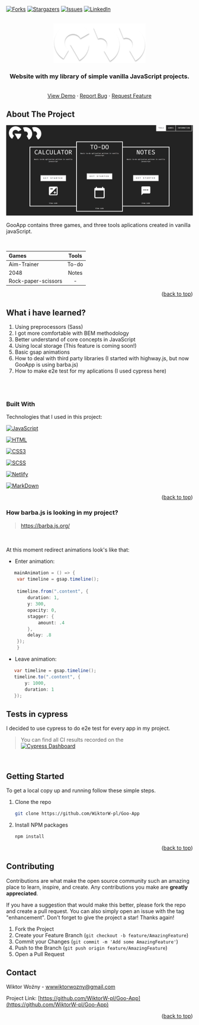 <a name="readme-top"></a>


[![Forks][forks-shield]][forks-url]
[![Stargazers][stars-shield]][stars-url]
[![Issues][issues-shield]][issues-url]
[![LinkedIn][linkedin-shield]][linkedin-url]




<br />
<div align="center">
  <a href="https://admiring-aryabhata-bb43d5.netlify.app/">
    <img src="img/main-logo-fully.png" alt="Logo" width="250">
  </a>

  <h3 align="center">Website with my library of simple vanilla JavaScript projects.</h3>

  <p align="center">
    <br />
    <a href="https://admiring-aryabhata-bb43d5.netlify.app/">View Demo</a>
    ·
    <a href="https://github.com/WiktorW-pl/Goo-App/issues">Report Bug</a>
    ·
    <a href="https://github.com/WiktorW-pl/Goo-App/issues">Request Feature</a>
  </p>
</div>

## About The Project

![Product Name Screen Shot][product-screenshot]

GooApp contains three games, and three tools aplications created in vanilla javaScript.

<br />

| Games                 | Tools       | 
| :---                  |    :----:   |     
| Aim-Trainer           | To-do       | 
| 2048        | Notes       | 
| Rock-paper-scissors   | -  | 

<p align="right">(<a href="#readme-top">back to top</a>)</p>

## What i have learned?
1. Using preprocessors (Sass)
2. I got more comfortable with BEM methodology
3. Better understand of core concepts in JavaScript
4. Using local storage (This feature is coming soon!)
5. Basic gsap animations
6. How to deal with third party libraries (I started with highway.js, but now GooApp is using barba.js)
7. How to make e2e test for my aplications (I used cypress here)

<br />
<br />

### Built With

Technologies that I used in this project:

 [![JavaScript][JavaScript]][JavaScript-url]

 [![HTML][html.com]][html-url]

 [![CSS3][css.com]][css-url]

 [![SCSS][sass.com]][sass-url]

 [![Netlify][netlify.com]][netlify-url]

 [![MarkDown][markdown.com]][markdown-url]

<p align="right">(<a href="#readme-top">back to top</a>)</p>

 ### How barba.js is looking in my project?
> https://barba.js.org/

 <br> <br> At this moment redirect animations look's like that: 
 - Enter animation:

```Java Script
   mainAnimation = () => {
    var timeline = gsap.timeline();
    
    timeline.from(".content", {
        duration: 1,
        y: 300,
        opacity: 0,
        stagger: {
            amount: .4
        },
        delay: .8
    });
    }
```
- Leave animation:
 ```Java Script
    var timeline = gsap.timeline();
    timeline.to(".content", {
        y: 1000, 
        duration: 1
    });
```

## Tests in cypress

I decided to use cypress to do e2e test for every app in my project. 
<br />
> You can find all CI results recorded on the 
<br/> [![Cypress Dashboard](https://img.shields.io/badge/cypress-dashboard-brightgreen.svg)](https://dashboard.cypress.io/projects/nhnmta/runs/1/overview)


<br />

## Getting Started


To get a local copy up and running follow these simple  steps.


1. Clone the repo
   ```sh
   git clone https://github.com/WiktorW-pl/Goo-App
   ```
2. Install NPM packages
   ```sh
   npm install
   ```


<p align="right">(<a href="#readme-top">back to top</a>)</p>

## Contributing

Contributions are what make the open source community such an amazing place to learn, inspire, and create. Any contributions you make are **greatly appreciated**.

If you have a suggestion that would make this better, please fork the repo and create a pull request. You can also simply open an issue with the tag "enhancement".
Don't forget to give the project a star! Thanks again!

1. Fork the Project
2. Create your Feature Branch (`git checkout -b feature/AmazingFeature`)
3. Commit your Changes (`git commit -m 'Add some AmazingFeature'`)
4. Push to the Branch (`git push origin feature/AmazingFeature`)
5. Open a Pull Request


## Contact

Wiktor Woźny - wwwiktorwozny@gmail.com

Project Link: [https://github.com/WiktorW-pl/Goo-App](https://github.com/WiktorW-pl/Goo-App)


<p align="right">(<a href="#readme-top">back to top</a>)</p>



[product-screenshot]: <images/app-img.PNG>
[forks-shield]: https://img.shields.io/github/forks/WiktorW-pl/Goo-App?style=for-the-badge
[forks-url]: https://github.com/WiktorW-pl/Goo-App/network/members
[stars-shield]: https://img.shields.io/github/stars/WiktorW-pl/Goo-App?style=for-the-badge
[stars-url]: https://github.com/WiktorW-pl/Goo-App/stargazers
[issues-shield]: https://img.shields.io/github/issues/WiktorW-pl/Goo-App?style=for-the-badge
[issues-url]: https://github.com/WiktorW-pl/Goo-App/issues
[linkedin-shield]: https://img.shields.io/badge/-LinkedIn-black.svg?style=for-the-badge&logo=linkedin&colorB=555
[linkedin-url]: https://www.linkedin.com/in/wiktor-wo%C5%BAny-562708237/
[product-screenshot]: images/screenshot.png
[Next.js]: https://img.shields.io/badge/next.js-000000?style=for-the-badge&logo=nextdotjs&logoColor=white
[Next-url]: https://nextjs.org/
[JavaScript]: https://img.shields.io/badge/JavaScript-F7DF1E?style=for-the-badge&logo=javascript&logoColor=black
[JavaScript-url]: https://www.javascript.com/
[html.com]: 	https://img.shields.io/badge/HTML5-E34F26?style=for-the-badge&logo=html5&logoColor=white
[html-url]: https://html.com/
[sass.com]: https://img.shields.io/badge/Sass-CC6699?style=for-the-badge&logo=sass&logoColor=white
[sass-url]: https://sass-lang.com/
[netlify.com]: https://img.shields.io/badge/Netlify-00C7B7?style=for-the-badge&logo=netlify&logoColor=white
[netlify-url]: https://www.netlify.com/
[markdown.com]: https://img.shields.io/badge/Markdown-000000?style=for-the-badge&logo=markdown&logoColor=white
[markdown-url]: https://www.markdownguide.org/
[css.com]: https://img.shields.io/badge/CSS3-1572B6?style=for-the-badge&logo=css3&logoColor=white
[css-url]: https://developer.mozilla.org/en-US/docs/Web/CSS